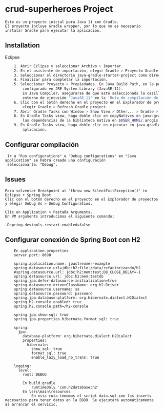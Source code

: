 
# crud-superheroes Project

    Este es un proyecto inicial para Java 11 con Gradle.
    El proyecto incluye Gradle wrapper, por lo que no es necesario instalar Gradle para ejecutar la aplicación.
## Installation
Eclipse

```bash
    1. Abrir Eclipse y seleccionar Archivo > Importar.
    2. En el asistente de importación, elegir Gradle > Proyecto Gradle existente y luego haga clic en Siguiente.
    3. Seleccionar el directorio java-gradle-starter-project como directorio raíz del proyecto.
    4. Finalizar para completar la importación.
    5. Seleccionar Proyecto > Propiedades. En Java Build Path, en la pestaña Bibliotecas, Modulepath esté 
        configurado en JRE System Library (JavaSE-11). 
        En Java Compiler, asegúrarse de que esté seleccionada la casilla de verificación Usar conformidad del 
        entorno de ejecución 'JavaSE-11' en la 'Ruta de compilación de Java'.
    6. Clic con el botón derecho en el proyecto en el Explorador de proyectos o el Explorador de paquetes y 
        elegir Gradle > Refresh Gradle project.
    7. Abrir Gradle Tasks con Window > Show View > Other... > Gradle > Gradle Tasks.
    8. En Gradle Tasks view, haga doble clic en copyNatives en java-gradle-starter-project > build. Esto descomprimirá 
        las dependencias de la biblioteca nativa en $USER_HOME/.arcgis.
    9. En Gradle Tasks view, haga doble clic en ejecutar en java-gradle-starter-project > aplicación para ejecutar la 
        aplicación.    
```
## Configurar compilación
     Ir a "Run configurations" o "Debug configurations" en "Java application" se habrá creado una configuración 
     seleccionarla. "Debug".
    
## Issues
    Para solventar Breakpoint at "throw new SilentExitException()" in Eclipse + Spring Boot
    Clic con el botón derecho en el proyecto en el Explorador de proyectos y elegir Debug As > Debug Configuratios.

    Clic en Application > Pestaña Arguments.
    En VM arguments introducimos el siguiente comando:

    -Dspring.devtools.restart.enabled=false
    
## Configurar conexión de Spring Boot con H2
  
        En application.properties
        server.port: 8090

        spring.application.name: jpastreamer-example
        spring.datasource.url=jdbc:h2:file:/data/refactorizando/h2
        #spring.datasource.url: jdbc:h2:mem:test;DB_CLOSE_DELAY=-1
        spring.datasource.url: jdbc:h2:mem:testdb
        spring.jpa.defer-datasource-initialization=true
        spring.datasource.driverClassName: org.h2.Driver
        spring.datasource.username: sa
        spring.datasource.password: password
        spring.jpa.database-platform: org.hibernate.dialect.H2Dialect
        spring.h2.console.enabled: true
        spring.h2.console.path=/h2-console

        spring.jpa.show-sql: true
        spring.jpa.properties.hibernate.format_sql: true

        spring:
          jpa:
            database-platform: org.hibernate.dialect.H2Dialect
            properties:
              hibernate:
                show_sql: true
                format_sql: true
                enable_lazy_load_no_trans: true

        logging:
          level:
            root: DEBUG

            En build.gradle
                runtimeOnly 'com.h2database:h2'
            En \src\main\resources
                En esta ruta tenemos el script data.sql con los inserts necesarios para tener datos en la BBDD. Se ejecutará automáticamente al arrancar el servicio.
